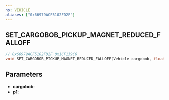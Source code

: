 ```yaml
---
ns: VEHICLE
aliases: ["0x66979ACF5102FD2F"]
---
```

## SET_CARGOBOB_PICKUP_MAGNET_REDUCED_FALLOFF

```c
// 0x66979ACF5102FD2F 0x1CF139C6
void SET_CARGOBOB_PICKUP_MAGNET_REDUCED_FALLOFF(Vehicle cargobob, float p1);
```

## Parameters
* **cargobob**: 
* **p1**: 

